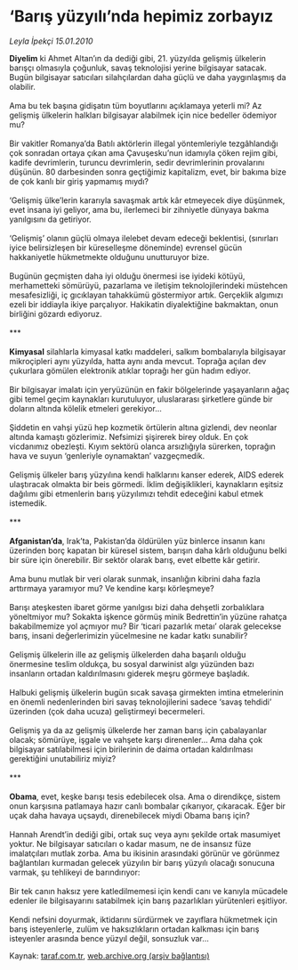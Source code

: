 # ‘Barış yüzyılı’nda hepimiz zorbayız

*Leyla İpekçi 15.01.2010*

<div class="yazi"><b>Diyelim</b> ki Ahmet Altan’ın da dediği gibi, 21. yüzyılda gelişmiş ülkelerin barışçı olmasıyla çoğunluk, savaş teknolojisi yerine bilgisayar satacak. Bugün bilgisayar satıcıları silahçılardan daha güçlü ve daha yaygınlaşmış da olabilir. <br/><br/>Ama bu tek başına gidişatın tüm boyutlarını açıklamaya yeterli mi? Az gelişmiş ülkelerin halkları bilgisayar alabilmek için nice bedeller ödemiyor mu? <br/><br/>Bir vakitler Romanya’da Batılı aktörlerin illegal yöntemleriyle tezgâhlandığı çok sonradan ortaya çıkan ama Çavuşesku’nun idamıyla çöken rejim gibi, kadife devrimlerin, turuncu devrimlerin, sedir devrimlerinin provalarını düşünün. 80 darbesinden sonra geçtiğimiz kapitalizm, evet, bir bakıma bize de çok kanlı bir giriş yapmamış mıydı? <br/><br/>‘Gelişmiş ülke’lerin kararıyla savaşmak artık kâr etmeyecek diye düşünmek, evet insana iyi geliyor, ama bu, ilerlemeci bir zihniyetle dünyaya bakma yanılgısını da getiriyor. <br/><br/>‘Gelişmiş’ olanın güçlü olmaya ilelebet devam edeceği beklentisi, (sınırları iyice belirsizleşen bir küreselleşme döneminde) evrensel gücün hakkaniyetle hükmetmekte olduğunu unutturuyor bize. <br/><br/>Bugünün geçmişten daha iyi olduğu önermesi ise iyideki kötüyü, merhametteki sömürüyü, pazarlama ve iletişim teknolojilerindeki müstehcen mesafesizliği, iç gıcıklayan tahakkümü göstermiyor artık. Gerçeklik algımızı ezeli bir iddiayla ikiye parçalıyor. Hakikatin diyalektiğine bakmaktan, onun birliğini gözardı ediyoruz. <br/><br/>***<b> <br/><br/>Kimyasal</b> silahlarla kimyasal katkı maddeleri, salkım bombalarıyla bilgisayar mikroçipleri aynı yüzyılda, hatta aynı anda mevcut. Toprağa açılan dev çukurlara gömülen elektronik atıklar toprağı her gün hadım ediyor. <br/><br/>Bir bilgisayar imalatı için yeryüzünün en fakir bölgelerinde yaşayanların ağaç gibi temel geçim kaynakları kurutuluyor, uluslararası şirketlere günde bir doların altında kölelik etmeleri gerekiyor... <br/><br/>Şiddetin en vahşi yüzü hep kozmetik örtülerin altına gizlendi, dev neonlar altında kamaştı gözlerimiz. Nefsimizi şişirerek birey olduk. En çok vicdanımız obezleşti. Kıyım sektörü olanca arsızlığıyla sürerken, toprağın hava ve suyun ‘genleriyle oynamaktan’ vazgeçmedik. <br/><br/>Gelişmiş ülkeler barış yüzyılına kendi halklarını kanser ederek, AIDS ederek ulaştıracak olmakta bir beis görmedi. İklim değişiklikleri, kaynakların eşitsiz dağılımı gibi etmenlerin barış yüzyılımızı tehdit edeceğini kabul etmek istemedik. <br/><br/>***<b> <br/><br/>Afganistan’da</b>, Irak’ta, Pakistan’da öldürülen yüz binlerce insanın kanı üzerinden borç kapatan bir küresel sistem, barışın daha kârlı olduğunu belki bir süre için önerebilir. Bir sektör olarak barış, evet elbette kâr getirir. <br/><br/>Ama bunu mutlak bir veri olarak sunmak, insanlığın kibrini daha fazla arttırmaya yaramıyor mu? Ve kendine karşı körleşmeye? <br/><br/>Barışı ateşkesten ibaret görme yanılgısı bizi daha dehşetli zorbalıklara yöneltmiyor mu? Sokakta işkence görmüş minik Bedrettin’in yüzüne rahatça bakabilmemize yol açmıyor mu? Bir ‘ticari pazarlık metaı’ olarak gelecekse barış, insani değerlerimizin yücelmesine ne kadar katkı sunabilir? <br/><br/>Gelişmiş ülkelerin ille az gelişmiş ülkelerden daha başarılı olduğu önermesine teslim oldukça, bu sosyal darwinist algı yüzünden bazı insanların ortadan kaldırılmasını giderek meşru görmeye başladık. <br/><br/>Halbuki gelişmiş ülkelerin bugün sıcak savaşa girmekten imtina etmelerinin en önemli nedenlerinden biri savaş teknolojilerini sadece ‘savaş tehdidi’ üzerinden (çok daha ucuza) geliştirmeyi becermeleri. <br/><br/>Gelişmiş ya da az gelişmiş ülkelerde her zaman barış için çabalayanlar olacak; sömürüye, işgale ve vahşete karşı direnenler... Ama daha çok bilgisayar satılabilmesi için birilerinin de daima ortadan kaldırılması gerektiğini unutabiliriz miyiz? <br/><br/>***<b> <br/><br/>Obama</b>, evet, keşke barışı tesis edebilecek olsa. Ama o direndikçe, sistem onun karşısına patlamaya hazır canlı bombalar çıkarıyor, çıkaracak. Eğer bir uçak daha havaya uçsaydı, direnebilecek miydi Obama barış için? <br/><br/>Hannah Arendt’in dediği gibi, ortak suç veya aynı şekilde ortak masumiyet yoktur. Ne bilgisayar satıcıları o kadar masum, ne de insansız füze imalatçıları mutlak zorba. Ama bu ikisinin arasındaki görünür ve görünmez bağlantıları kurmadan gelecek yüzyılın bir barış yüzyılı olacağı sonucuna varmak, şu tehlikeyi de barındırıyor: <br/><br/>Bir tek canın haksız yere katledilmemesi için kendi canı ve kanıyla mücadele edenler ile bilgisayarını satabilmek için barış pazarlıkları yürütenleri eşitliyor. <br/><br/>Kendi nefsini doyurmak, iktidarını sürdürmek ve zayıflara hükmetmek için barış isteyenlerle, zulüm ve haksızlıkların ortadan kalkması için barış isteyenler arasında bence yüzyıl değil, sonsuzluk var...</div>

Kaynak: [taraf.com.tr](http://taraf.com.tr:80/makale/9518.htm), [web.archive.org (arşiv bağlantısı)](http://web.archive.org/web/20100328232926/http://taraf.com.tr:80/makale/9518.htm)
